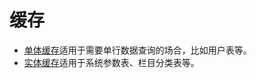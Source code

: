 # 缓存

- [单体缓存](single-cache.html)适用于需要单行数据查询的场合，比如用户表等。
- [实体缓存](entity-cache.html)适用于系统参数表、栏目分类表等。

